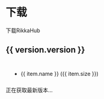 # 下载   

下载RikkaHub

<script setup lang="ts">
import { ref } from 'vue'
import markdownit from 'markdown-it'
const md = markdownit()

const version = ref(null)
fetch('https://rikkahub-updates.rerere.me/')
    .then(res => res.json())
    .then(data => {
        version.value = data
    })

const content = ref('haha')
</script>

<div v-if="version">
  <h2>{{ version.version }}</h2>
  <div v-html="md.render(version.changelog)" class="changelog"/>
  <ul>
    <li v-for="item in version.downloads" :key="item.name">
      <a :href="item.url" :download="item.name">
        {{ item.name }}
      </a>
      <span v-if="item.size">
          ({{ item.size }})
      </span>
    </li>
  </ul>
</div>
<div v-else>
  正在获取最新版本...
</div>

<style scoped>
.changelog {
  background: var(--vp-custom-block-info-bg);
  padding: 10px 16px;
  border-radius: 5px;
}
</style>
